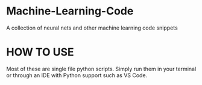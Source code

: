# Machine-Learning-Code
A collection of neural nets and other machine learning code snippets

# HOW TO USE
Most of these are single file python scripts. Simply run them in your terminal or through an IDE with Python support such as VS Code. 
